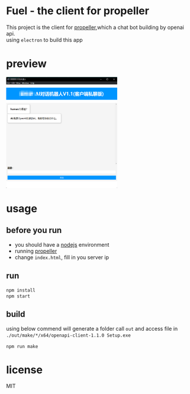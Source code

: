 # Fuel - the client for propeller
This project is the client for [propeller](https://github.com/541573560/propeller),which a chat bot building by openai api.  
using `electron` to build this app  
# preview
 <img src="./asset/show.png" width = "300" height = "300" alt="图片名称" align=center />  

# usage
## before you run
* you should have a [nodejs](https://nodejs.org/en/) environment
* running [propeller](https://github.com/541573560/propeller)
* change `index.html`, fill in you server ip

## run
```
npm install
npm start
```
## build
using below commend will generate a folder call `out` and access file in `./out/make/*/x64/openapi-client-1.1.0 Setup.exe`
```
npm run make
```
# license
MIT